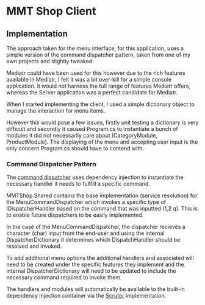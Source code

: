 ﻿# MMT Shop Client

## Implementation

The approach taken for the menu interface, for this application, 
uses a simple version of the command dispatcher pattern, 
taken from one of my own projects and slightly tweaked.

Mediatr could have been used for this however due to the rich features available
in Mediatr, I felt it was a bit over-kill for a simple console application.
it would not harness the full range of features Mediatr offers, whereas the
Server application was a perfect candidate for Mediatr.

When I started implementing the client, I used a simple dictionary object to 
manage the interaction for menu items. 

However this would pose a few issues, firstly unit testing a dictionary
is very difficult and secondly it caused Program.cs to instantiate
a bunch of modules it did not necessarily care about 
(CategoryModule, ProductModule). The displaying of the menu and accepting user 
input is the only concern Program.cs should have to contend with.

### Command Dispatcher Pattern

The [command dispatcher](https://olvlvl.com/2018-04-command-dispatcher-pattern) 
uses dependency injection to instantiate the necessary handler it needs to 
fullfill a specific command.

MMTShop.Shared contains the base implementation (service resolution) for the
MenuCommandDispatcher which invokes a specific type of IDispatcherHandler based 
on the command that was inputted (1,2 q). This is to enable future dispatchers
to be easily implemented.

In the case of the MenuCommandDispatcher, the dispatcher recieves a character 
(char) input from the end-user and using the internal DispatcherDictionary it 
determines which DispatchHandler should be resolved and invoked.

To add additional menu options the additional handlers and associated will need 
to be created under the specific features they implement and the internal 
DispatcherDictionary will need to be updated to include the necessary command 
required to invoke them.

The handlers and modules will automatically be available to the built-in 
dependency injection container via the [Scrutor](https://github.com/khellang/Scrutor) 
implementation.